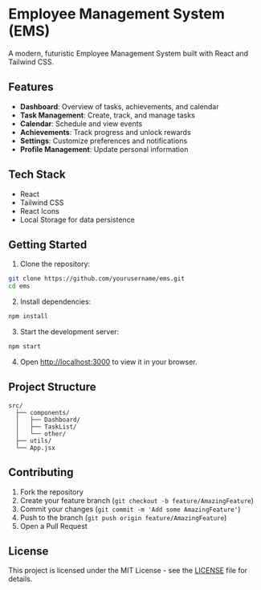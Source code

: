 # Employee Management System (EMS)

A modern, futuristic Employee Management System built with React and Tailwind CSS.

## Features

- **Dashboard**: Overview of tasks, achievements, and calendar
- **Task Management**: Create, track, and manage tasks
- **Calendar**: Schedule and view events
- **Achievements**: Track progress and unlock rewards
- **Settings**: Customize preferences and notifications
- **Profile Management**: Update personal information

## Tech Stack

- React
- Tailwind CSS
- React Icons
- Local Storage for data persistence

## Getting Started

1. Clone the repository:
```bash
git clone https://github.com/yourusername/ems.git
cd ems
```

2. Install dependencies:
```bash
npm install
```

3. Start the development server:
```bash
npm start
```

4. Open [http://localhost:3000](http://localhost:3000) to view it in your browser.

## Project Structure

```
src/
  ├── components/
  │   ├── Dashboard/
  │   ├── TaskList/
  │   └── other/
  ├── utils/
  └── App.jsx
```

## Contributing

1. Fork the repository
2. Create your feature branch (`git checkout -b feature/AmazingFeature`)
3. Commit your changes (`git commit -m 'Add some AmazingFeature'`)
4. Push to the branch (`git push origin feature/AmazingFeature`)
5. Open a Pull Request

## License

This project is licensed under the MIT License - see the [LICENSE](LICENSE) file for details.
